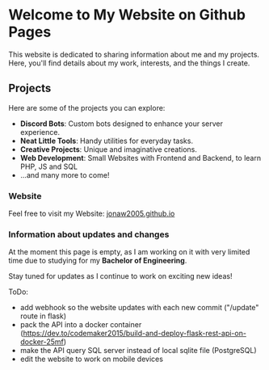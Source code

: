 # Welcome to My Website on Github Pages



This website is dedicated to sharing information about me and my projects. Here, you'll find details about my work, interests, and the things I create.

## Projects

Here are some of the projects you can explore:

- **Discord Bots**: Custom bots designed to enhance your server experience.
- **Neat Little Tools**: Handy utilities for everyday tasks.
- **Creative Projects**: Unique and imaginative creations.
- **Web Development**: Small Websites with Frontend and Backend, to learn PHP, JS and SQL
- ...and many more to come!

### Website

Feel free to visit my Website:  [jonaw2005.github.io](https://jonaw2005.github.io)

### Information about updates and changes

At the moment this page is empty, as I am working on it with very limited time due to studying for my **Bachelor of Engineering**.

Stay tuned for updates as I continue to work on exciting new ideas!


ToDo:
- add webhook so the website updates with each new commit ("/update" route in flask)
- pack the API into a docker container (https://dev.to/codemaker2015/build-and-deploy-flask-rest-api-on-docker-25mf)
- make the API query SQL server instead of local sqlite file (PostgreSQL)
- edit the website to work on mobile devices
